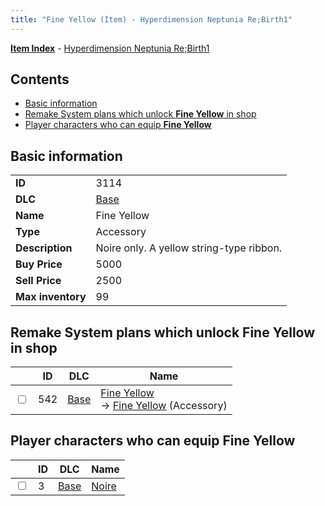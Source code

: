```yaml
---
title: "Fine Yellow (Item) - Hyperdimension Neptunia Re;Birth1"
---
```


[**Item Index**](/neptunia/rb1/item/index.html) - [Hyperdimension Neptunia Re;Birth1](/neptunia/rb1)

## Contents

- [Basic information](#basic-information)
- [Remake System plans which unlock **Fine Yellow** in shop](#remake-system-plans-which-unlock-fine-yellow-in-shop)
- [Player characters who can equip **Fine Yellow**](#player-characters-who-can-equip-fine-yellow)

## Basic information

|   |   |
| -- | -- |
| **ID** | 3114 |
| **DLC** | [Base](/neptunia/rb1/dlc/1-base.html) |
| **Name** | Fine Yellow |
| **Type** | Accessory |
| **Description** | Noire only. A yellow string-type ribbon. |
| **Buy Price** | 5000 |
| **Sell Price** | 2500 |
| **Max inventory** | 99 |

## Remake System plans which unlock **Fine Yellow** in shop

|    | ID | DLC | Name |
| -- | -- | --- | ---- |
| <input type="checkbox" id="rb1-remake-1-542" class="trackbox" /> | 542 | [Base](/neptunia/rb1/dlc/1-base.html) | [Fine Yellow](/neptunia/rb1/remake/1-542-fine-yellow.html)<br />→ [Fine Yellow](/neptunia/rb1/item/1-3114-fine-yellow.html) (Accessory) |

## Player characters who can equip **Fine Yellow**

|    | ID | DLC | Name |
| -- | -- | --- | ---- |
| <input type="checkbox" id="rb1-player-1-3" class="trackbox" /> | 3 | [Base](/neptunia/rb1/dlc/1-base.html) | [Noire](/neptunia/rb1/player/1-3-noire.html) |